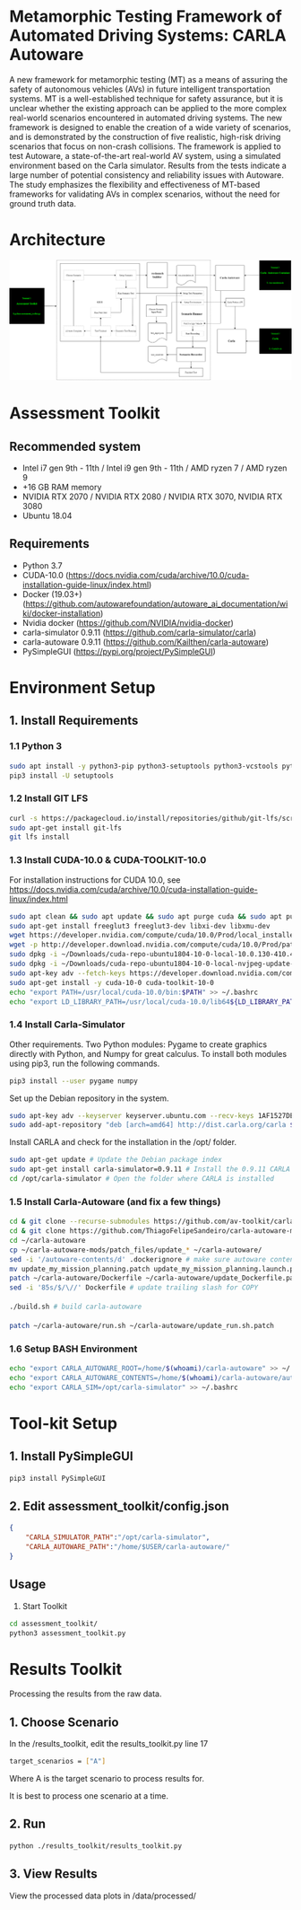 
Metamorphic Testing Framework of Automated Driving Systems: CARLA Autoware
=====================================

A new framework for metamorphic testing (MT) as a means of assuring the safety of autonomous vehicles (AVs) in future intelligent transportation systems. MT is a well-established technique for safety assurance, but it is unclear whether the existing approach can be applied to the more complex real-world scenarios encountered in automated driving systems. The new framework is designed to enable the creation of a wide variety of scenarios, and is demonstrated by the construction of five realistic, high-risk driving scenarios that focus on non-crash collisions. The framework is applied to test Autoware, a state-of-the-art real-world AV system, using a simulated environment based on the Carla simulator. Results from the tests indicate a large number of potential consistency and reliability issues with Autoware. The study emphasizes the flexibility and effectiveness of MT-based frameworks for validating AVs in complex scenarios, without the need for ground truth data.


# Architecture 

![alt text](https://github.com/rjunderwood/AV-Tester/blob/refactor23/achitecture.png?raw=true)



Assessment Toolkit
=====================================

## Recommended system

* Intel i7 gen 9th - 11th / Intel i9 gen 9th - 11th / AMD ryzen 7 / AMD ryzen 9
* +16 GB RAM memory
* NVIDIA RTX 2070 / NVIDIA RTX 2080 / NVIDIA RTX 3070, NVIDIA RTX 3080
* Ubuntu 18.04

## Requirements
* Python 3.7
* CUDA-10.0 (https://docs.nvidia.com/cuda/archive/10.0/cuda-installation-guide-linux/index.html)
* Docker (19.03+) (https://github.com/autowarefoundation/autoware_ai_documentation/wiki/docker-installation)
* Nvidia docker (https://github.com/NVIDIA/nvidia-docker)
* carla-simulator 0.9.11 (https://github.com/carla-simulator/carla)
* carla-autoware 0.9.11 (https://github.com/Kailthen/carla-autoware)
* PySimpleGUI (https://pypi.org/project/PySimpleGUI)

# Environment Setup
## 1. Install Requirements

### 1.1 Python 3
```sh
sudo apt install -y python3-pip python3-setuptools python3-vcstools python3-tk
pip3 install -U setuptools
```

### 1.2 Install GIT LFS

```sh
curl -s https://packagecloud.io/install/repositories/github/git-lfs/script.deb.sh | sudo bash
sudo apt-get install git-lfs
git lfs install
```

### 1.3 Install CUDA-10.0 & CUDA-TOOLKIT-10.0
For installation instructions for CUDA 10.0, see https://docs.nvidia.com/cuda/archive/10.0/cuda-installation-guide-linux/index.html
```sh
sudo apt clean && sudo apt update && sudo apt purge cuda && sudo apt purge nvidia-* && sudo apt autoremove
sudo apt-get install freeglut3 freeglut3-dev libxi-dev libxmu-dev
wget https://developer.nvidia.com/compute/cuda/10.0/Prod/local_installers/cuda-repo-ubuntu1804-10-0-local-10.0.130-410.48_1.0-1_amd64.deb -P ~/Downloads/
wget -p http://developer.download.nvidia.com/compute/cuda/10.0/Prod/patches/1/cuda-repo-ubuntu1804-10-0-local-nvjpeg-update-1_1.0-1_amd64.deb -P ~/Downloads/
sudo dpkg -i ~/Downloads/cuda-repo-ubuntu1804-10-0-local-10.0.130-410.48_1.0-1_amd64.deb
sudo dpkg -i ~/Downloads/cuda-repo-ubuntu1804-10-0-local-nvjpeg-update-1_1.0-1_amd64.deb
sudo apt-key adv --fetch-keys https://developer.download.nvidia.com/compute/cuda/repos/ubuntu1804/x86_64/7fa2af80.pub
sudo apt-get install -y cuda-10-0 cuda-toolkit-10-0
echo "export PATH=/usr/local/cuda-10.0/bin:$PATH" >> ~/.bashrc
echo "export LD_LIBRARY_PATH=/usr/local/cuda-10.0/lib64${LD_LIBRARY_PATH:+:${LD_LIBRARY_PATH}}" >> ~/.bashrc
```

### 1.4 Install Carla-Simulator

Other requirements. Two Python modules: Pygame to create graphics directly with Python, and Numpy for great calculus.
To install both modules using pip3, run the following commands.
```sh
pip3 install --user pygame numpy
```

Set up the Debian repository in the system.
```sh
sudo apt-key adv --keyserver keyserver.ubuntu.com --recv-keys 1AF1527DE64CB8D9
sudo add-apt-repository "deb [arch=amd64] http://dist.carla.org/carla $(lsb_release -sc) main"
```
Install CARLA and check for the installation in the /opt/ folder.
```sh
sudo apt-get update # Update the Debian package index
sudo apt-get install carla-simulator=0.9.11 # Install the 0.9.11 CARLA version
cd /opt/carla-simulator # Open the folder where CARLA is installed
```

### 1.5 Install Carla-Autoware (and fix a few things)

```sh
cd & git clone --recurse-submodules https://github.com/av-toolkit/carla-autoware.git
cd & git clone https://github.com/ThiagoFelipeSandeiro/carla-autoware-mods.git
cd ~/carla-autoware
cp ~/carla-autoware-mods/patch_files/update_* ~/carla-autoware/
sed -i '/autoware-contents/d' .dockerignore # make sure autoware contents are copied over
mv update_my_mission_planning.patch update_my_mission_planning.launch.patch # rename file correctly
patch ~/carla-autoware/Dockerfile ~/carla-autoware/update_Dockerfile.patch
sed -i '85s/$/\//' Dockerfile # update trailing slash for COPY

./build.sh # build carla-autoware

patch ~/carla-autoware/run.sh ~/carla-autoware/update_run.sh.patch
```

### 1.6 Setup BASH Environment
```sh
echo "export CARLA_AUTOWARE_ROOT=/home/$(whoami)/carla-autoware" >> ~/.bashrc
echo "export CARLA_AUTOWARE_CONTENTS=/home/$(whoami)/carla-autoware/autoware-contents" >> ~/.bashrc
echo "export CARLA_SIM=/opt/carla-simulator" >> ~/.bashrc
```


# Tool-kit Setup
## 1. Install PySimpleGUI
```sh
pip3 install PySimpleGUI
```

## 2. Edit assessment_toolkit/config.json

```json
{
    "CARLA_SIMULATOR_PATH":"/opt/carla-simulator",
    "CARLA_AUTOWARE_PATH":"/home/$USER/carla-autoware/"
}
```

## Usage
1. Start Toolkit
```sh
cd assessment_toolkit/
python3 assessment_toolkit.py
```




Results Toolkit
=====================================

Processing the results from the raw data.

## 1. Choose Scenario

In the /results_toolkit, edit the results_toolkit.py line 17

```sh
target_scenarios = ["A"]
```
Where A is the target scenario to process results for.

It is best to process one scenario at a time. 


## 2. Run 

```sh
python ./results_toolkit/results_toolkit.py
```


## 3. View Results
View the processed data plots in /data/processed/



